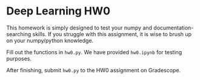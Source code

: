 # Deep Learning HW0

This homework is simply designed to test your numpy and documentation-searching skills. If you struggle with this assignment, it is wise to brush up on your numpy/python knowledge.

Fill out the functions in `hw0.py`. We have provided `hw0.ipynb` for testing purposes.

After finishing, submit `hw0.py` to the HW0 assignment on Gradescope.